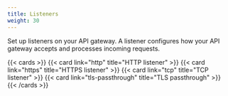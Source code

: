 ```yaml
---
title: Listeners
weight: 30
---
```


Set up listeners on your API gateway. A listener configures how your API gateway accepts and processes incoming requests.

{{< cards >}}
  {{< card link="http" title="HTTP listener" >}}
  {{< card link="https" title="HTTPS listener" >}}
  {{< card link="tcp" title="TCP listener" >}}
  {{< card link="tls-passthrough" title="TLS passthrough" >}}
{{< /cards >}}